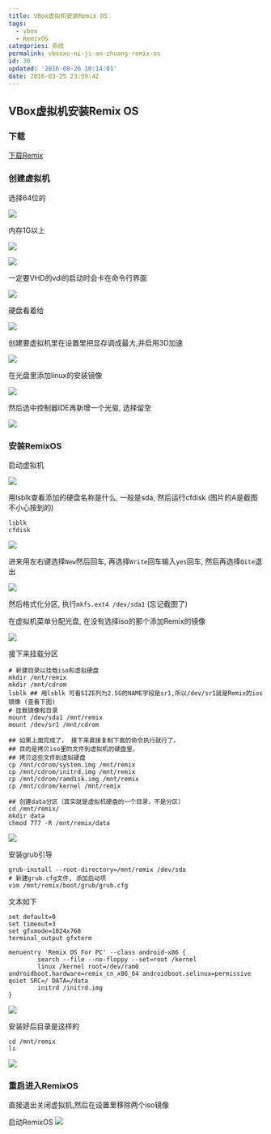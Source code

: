 ```yaml
---
title: VBox虚拟机安装Remix OS
tags:
  - vbox
  - RemixOS
categories: 系统
permalink: vboxxu-ni-ji-an-zhuang-remix-os
id: 30
updated: '2016-08-26 10:14:01'
date: 2016-03-25 23:59:42
---
```


## VBox虚拟机安装Remix OS

### 下载
[下载Remix](http://www.jide.com/remixos-for-pc#downloadNow)

### 创建虚拟机
选择64位的

![](/images/2016/03/1.png)

内存1G以上

![](/images/2016/03/2.png)

![](/images/2016/03/3.png)

一定要VHD的vdi的启动时会卡在命令行界面

![](/images/2016/03/4.png)

硬盘看着给

![](/images/2016/03/5-1.png)

创建要虚拟机里在设置里把显存调成最大,并启用3D加速

![](/images/2016/03/6.png)

在光盘里添加linux的安装镜像

![](/images/2016/03/7.png)

然后选中控制器IDE再新增一个光驱, 选择留空

![](/images/2016/03/8.png)

### 安装RemixOS
启动虚拟机

![](/images/2016/03/9.png)

用lsblk查看添加的硬盘名称是什么, 一般是sda, 然后运行cfdisk (图片的A是截图不小心按到的)

```shell
lsblk
cfdisk
```
![](/images/2016/03/10.png)

进来用左右键选择`New`然后回车, 再选择`Write`回车输入`yes`回车, 然后再选择`Qite`退出

![](/images/2016/03/11.png)

然后格式化分区, 执行`mkfs.ext4 /dev/sda1` (忘记截图了)

在虚拟机菜单分配光盘, 在没有选择iso的那个添加Remix的镜像

![](/images/2016/03/12.png)

接下来挂载分区

```shell
# 新建目录以挂载iso和虚拟硬盘
mkdir /mnt/remix
mkdir /mnt/cdrom
lsblk ## 用lsblk 可看SIZE列为2.5G的NAME字段是sr1,所以/dev/sr1就是Remix的ios镜像 (查看下图)
# 挂载镜像和目录
mount /dev/sda1 /mnt/remix
mount /dev/sr1 /mnt/cdrom

## 如果上面完成了， 接下来直接复制下面的命令执行就行了。
## 目的是拷贝iso里的文件到虚拟机的硬盘里。
## 拷贝这些文件到虚拟硬盘
cp /mnt/cdrom/system.img /mnt/remix
cp /mnt/cdrom/initrd.img /mnt/remix
cp /mnt/cdrom/ramdisk.img /mnt/remix
cp /mnt/cdrom/kernel /mnt/remix

## 创建data分区（其实就是虚拟机硬盘的一个目录，不是分区）
cd /mnt/remix/
mkdir data
chmod 777 -R /mnt/remix/data
```

![](/images/2016/03/13.png)

安装grub引导

```shell
grub-install --root-directory=/mnt/remix /dev/sda
# 新建grub.cfg文件, 添加启动项
vim /mnt/remix/boot/grub/grub.cfg
```

文本如下

```text
set default=0
set timeout=3
set gfxmode=1024x768
terminal_output gfxterm

menuentry 'Remix OS For PC' --class android-x86 {
        search --file --no-floppy --set=root /kernel
        linux /kernel root=/dev/ram0 androidboot.hardware=remix_cn_x86_64 androidboot.selinux=permissive quiet SRC=/ DATA=/data
        initrd /initrd.img
}
```

![](/images/2016/03/15-1.png)

安装好后目录是这样的

```shell
cd /mnt/remix
ls
```
![](/images/2016/03/14.png)

### 重启进入RemixOS

直接退出关闭虚拟机,然后在设置里移除两个iso镜像

启动RemixOS
![](/images/2016/03/16.png)
